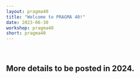```yaml
---
layout: pragma40
title: "Welcome to PRAGMA 40!"
date: 2023-06-30
workshop: pragma40
short: pragma40
---
```


<br/>
<h2>More details to be posted in 2024.</h2>

